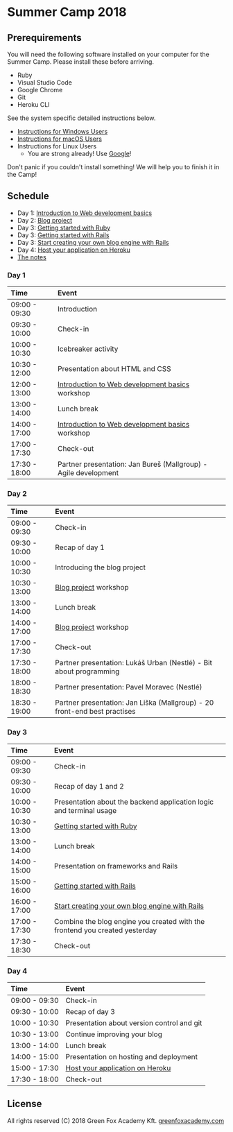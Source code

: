 # Summer Camp 2018

## Prerequirements

You will need the following software installed on your computer for the Summer
Camp. Please install these before arriving.

- Ruby
- Visual Studio Code
- Google Chrome
- Git
- Heroku CLI

See the system specific detailed instructions below.

- [Instructions for Windows Users](prerequirements-windows.md)
- [Instructions for macOS Users](prerequirements-macos.md)
- Instructions for Linux Users
  - You are strong already! Use [Google](https://www.google.com/)!

Don't panic if you couldn't install something! We will help you to finish it in
the Camp!

## Schedule

- Day 1: [Introduction to Web development basics](web-development-basics.md)
- Day 2: [Blog project](blog-project.md)
- Day 3: [Getting started with Ruby](ruby-getting-started.md)
- Day 3: [Getting started with Rails](rails-getting-started.md)
- Day 3: [Start creating your own blog engine with Rails](rails-my-blog.md)
- Day 4: [Host your application on Heroku](hosting.md)
- [The notes](notes.md)

### Day 1

| Time          | Event                                                                        |
| :------------ | :--------------------------------------------------------------------------- |
| 09:00 - 09:30 | Introduction                                                                 |
| 09:30 - 10:00 | Check-in                                                                     |
| 10:00 - 10:30 | Icebreaker activity                                                          |
| 10:30 - 12:00 | Presentation about HTML and CSS                                              |
| 12:00 - 13:00 | [Introduction to Web development basics](web-development-basics.md) workshop |
| 13:00 - 14:00 | Lunch break                                                                  |
| 14:00 - 17:00 | [Introduction to Web development basics](web-development-basics.md) workshop |
| 17:00 - 17:30 | Check-out                                                                    |
| 17:30 - 18:00 | Partner presentation: Jan Bureš (Mallgroup) - Agile development              |

### Day 2

| Time          | Event                                                                     |
| :------------ | :------------------------------------------------------------------------ |
| 09:00 - 09:30 | Check-in                                                                  |
| 09:30 - 10:00 | Recap of day 1                                                            |
| 10:00 - 10:30 | Introducing the blog project                                              |
| 10:30 - 13:00 | [Blog project](blog-project.md) workshop                                  |
| 13:00 - 14:00 | Lunch break                                                               |
| 14:00 - 17:00 | [Blog project](blog-project.md) workshop                                  |
| 17:00 - 17:30 | Check-out                                                                 |
| 17:30 - 18:00 | Partner presentation: Lukáš Urban (Nestlé) - Bit about programming        |
| 18:00 - 18:30 | Partner presentation: Pavel Moravec (Nestlé)                              |
| 18:30 - 19:00 | Partner presentation: Jan Liška (Mallgroup) - 20 front-end best practises |

### Day 3

| Time          | Event                                                                       |
| :------------ | :-------------------------------------------------------------------------- |
| 09:00 - 09:30 | Check-in                                                                    |
| 09:30 - 10:00 | Recap of day 1 and 2                                                        |
| 10:00 - 10:30 | Presentation about the backend application logic and terminal usage         |
| 10:30 - 13:00 | [Getting started with Ruby](ruby-getting-started.md)                        |
| 13:00 - 14:00 | Lunch break                                                                 |
| 14:00 - 15:00 | Presentation on frameworks and Rails                                        |
| 15:00 - 16:00 | [Getting started with Rails](rails-getting-started.md)                      |
| 16:00 - 17:00 | [Start creating your own blog engine with Rails](rails-my-blog.md)          |
| 17:00 - 17:30 | Combine the blog engine you created with the frontend you created yesterday |
| 17:30 - 18:30 | Check-out                                                                   |

### Day 4

| Time          | Event                                         |
| :------------ | :-------------------------------------------- |
| 09:00 - 09:30 | Check-in                                      |
| 09:30 - 10:00 | Recap of day 3                                |
| 10:00 - 10:30 | Presentation about version control and git    |
| 10:30 - 13:00 | Continue improving your blog                  |
| 13:00 - 14:00 | Lunch break                                   |
| 14:00 - 15:00 | Presentation on hosting and deployment        |
| 15:00 - 17:30 | [Host your application on Heroku](hosting.md) |
| 17:30 - 18:00 | Check-out                                     |

## License

All rights reserved (C) 2018 Green Fox Academy Kft. [greenfoxacademy.com](http://greenfoxacademy.com)
